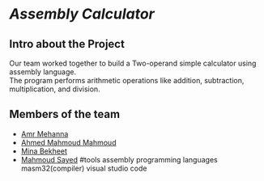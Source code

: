 # *Assembly Calculator*

## Intro about the Project
Our team worked together to build a Two-operand simple calculator using assembly language. <br/>
The program performs arithmetic operations like addition, subtraction, multiplication, and division.


## Members of the team 

- [Amr Mehanna](https://github.com/Amrmehanna)
- [Ahmed Mahmoud Mahmoud ](https://github.com/AhmedMahmoud125)
- [Mina Bekheet](https://github.com/MinaBekheet)
- [Mahmoud Sayed](https://github.com/MahmoudSayed77)
#tools
assembly programming languages
masm32(compiler)
visual studio code 
